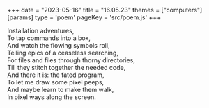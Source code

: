 +++
date = "2023-05-16"
title = "16.05.23"
themes = ["computers"]
[params]
  type = 'poem'
  pageKey = 'src/poem.js'
+++

Installation adventures,  
To tap commands into a box,  
And watch the flowing symbols roll,  
Telling epics of a ceaseless searching,  
For files and files through thorny directories,  
Till they stitch together the needed code,  
And there it is: the fated program,  
To let me draw some pixel peeps,  
And maybe learn to make them walk,  
In pixel ways along the screen.
